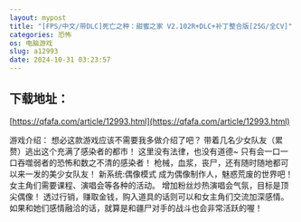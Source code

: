 ```yaml
---
layout: mypost
title: "[FPS/中文/带DLC]死亡之种：甜蜜之家 V2.102R+DLC+补丁整合版[25G/全CV]"
categories: 恐怖
os: 电脑游戏
slug: a12993
date: 2024-10-31 03:23:57
---
```


## 下载地址：

[https://qfafa.com/article/12993.html](https://qfafa.com/article/12993.html)

游戏介绍：
想必这款游戏应该不需要我多做介绍了吧？
带着几名少女队友（累赘）逃出这个充满了感染者的都市！
这里没有法律，也没有道德~
只有会一口一口吞噬弱者的恐怖和数之不清的感染者！
枪械，血浆，丧尸，还有随时随地都可以来一发的美少女队友！
新系统:偶像模式
成为偶像制作人，魅惑荒废的世界吧！
女主角们需要课程、演唱会等各种的活动。
增加粉丝炒热演唱会气氛，目标是顶尖偶像！
透过行销，赚取金钱，购入道具的话则可以和女主角们交流加深感情。
如果和她们感情融洽的话，就算是和疆尸对手的战斗也会非常活跃的喔！